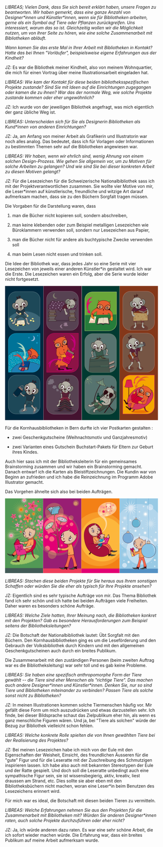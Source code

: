 *LIBREAS; Vielen Dank, dass Sie sich bereit erklärt haben, unsere Fragen zu
beantworten. Wir haben gemerkt, dass eine ganze Anzahl von
Designer\*innen und Künstler\*innen, wenn sie für Bibliotheken arbeiten,
gerne als ein Symbol auf Tiere oder Pflanzen zurückgreifen. Uns
interessiert, warum das so ist. Gleichzeitig wollen wir die Möglichkeit
nutzen, um von ihrer Seite zu hören, wie eine solche Zusammenarbeit mit
Bibliotheken abläuft.*

*Wann kamen Sie das erste Mal in Ihrer Arbeit mit Bibliotheken
in Kontakt? Hatte das bei Ihnen "Vorläufer", beispielsweise eigene
Erfahrungen aus der Kindheit?*

JZ: Es war die Bibliothek meiner Kindheit, also von meinem Wohnquartier, die
mich für einen Vortrag über meine Illustrationsarbeit eingeladen hat.

*LIBREAS: Wie kam der Kontakt für diese beiden bibliotheksspezifischen
Projekte zustande? Sind Sie mit Ideen auf die Einrichtungen zugegangen
oder kamen die zu ihnen? War das der normale Weg, wie solche Projekte
zustande kommen oder eher ungewöhnlich?*

JZ: Ich wurde von der jeweiligen Bibliothek angefragt, was mich eigentlich
der ganz übliche Weg ist.

*LIBREAS: Unterscheiden sich für Sie als Designerin Bibliotheken als
Kund\*innen von anderen Einrichtungen?*

JZ: Ja, am Anfang von meiner Arbeit als Grafikerin und Illustratorin war
noch alles analog. Das bedeutet, dass ich für Vorlagen oder
Informationen zu bestimmten Themen sehr auf die Bibliotheken angewiesen
war.

*LIBREAS: Wir haben, wenn wir ehrlich sind, wenig Ahnung von einem
solchen Design-Prozess. Wie gehen Sie allgemein vor, um zu Motiven für
solche Arbeiten zu gelangen? Und wie sind Sie bei dieser konkreten
Arbeit zu diesen Motiven gelangt?*

JZ: Für die Lesezeichen für die Schweizerische Nationalbibliothek sass ich
mit der Projektverantwortlichen zusammen. Sie wollte vier Motive von
mir, die Leser\*innen auf künstlerische, freundliche und witzige Art
darauf aufmerksam machen, dass sie zu den Büchern Sorgfalt tragen
müssen.

Die Vorgaben für die Darstellung waren, dass

1.  man die Bücher nicht kopieren soll, sondern abschreiben,

2.  man keine klebenden oder zum Beispiel metalligen Lesezeichen wie
    Büroklammern verwenden soll, sondern nur Lesezeichen aus Papier,

3.  man die Bücher nicht für andere als buchtypische Zwecke verwenden
    soll

4.  man beim Lesen nicht essen und trinken soll.

Die Idee der Bibliothek war, dass jedes Jahr so eine Serie mit vier
Lesezeichen von jeweils einer anderen Künstler\*in gestaltet wird. Ich
war die Erste. Die Lesezeichen waren ein Erfolg, aber die Serie wurde
leider nicht fortgesetzt.

![](img/image1.png)

Für die Kornhausbibliotheken in Bern durfte ich vier Postkarten
gestalten :

-   zwei Geschenkgutscheine (Weihnachtsmotiv und Ganzjahresmotiv)

-   zwei Varianten eines Gutschein Buchstart-Pakets für Eltern zur
    Geburt ihres Kindes.

Auch hier sass ich mit der Bibliotheksleiterin für ein gemeinsames
Brainstorming zusammen und wir haben ein Brainstorming gemacht. Danach
entwarf ich die Karten als Bleistiftzeichnungen. Die Kundin war von
Beginn an zufrieden und ich habe die Reinzeichnung im Programm Adobe
Illustrator gemacht.

Das Vorgehen ähnelte sich also bei beiden Aufträgen.

![](img/image2.png)

*LIBREAS: Stachen diese beiden Projekte für Sie heraus aus Ihrem
sonstigen Schaffen oder würden Sie die eher als typisch für Ihre
Projekte ansehen?*

JZ: Eigentlich sind es sehr typische Aufträge von mir. Das Thema Bibliothek
fand ich sehr schön und ich hatte bei beiden Aufträgen viele Freiheiten.
Daher waren es besonders schöne Aufträge.

*LIBREAS: Welche Ziele hatten, Ihrer Meinung nach, die Bibliotheken
konkret mit den Projekten? Gab es besondere Herausforderungen zum
Beispiel seitens der Bibliotheksleitungen?*

JZ: Die Botschaft der Nationalbibliothek lautet: Übt Sorgfalt mit den
Büchern. Den Kornhausbibliotheken ging es um die Leseförderung und den
Gebrauch der Volksbibliothek durch Kindern und mit den allgemeinen
Geschenkgutscheinen auch durch ein breites Publikum.

Die Zusammenarbeit mit den zuständigen Personen (beim zweiten Auftrag
war es die Bibliotheksleitung) war sehr toll und es gab keine Probleme.

*LIBREAS: Sie haben eine spezifisch anthropomorphe Form der Tiere
gewählt -- die Tiere sind eher Menschen als "richtige Tiere". Das machen
auch andere Designer\*innen und Künstler\*innen. Denken Sie, nur so sind
Tiere und Bibliotheken miteinander zu verbinden? Passen Tiere als solche
sonst nicht zu Bibliotheken?*

JZ: In meinen Illustrationen kommen solche Tiermenschen häufig vor. Mir
gefällt diese Form um mich auszudrücken und etwas darzustellen sehr. Ich
finde, bei dieser Bildsprache schaut das Zielpublikum eher hin, als wenn
es ganz menschliche Figuren wären. Und ja, bei "Tiere als solchen" würde
der Bezug zur Bibliothek vielleicht schon fehlen.

*LIBREAS: Welche konkrete Rolle spielten die von Ihnen gewählten Tiere
bei der Realisierung des Projektes?*

JZ: Bei meinen Lesezeichen habe ich mich von der Eule mit den Eigenschaften
der Weisheit, Einsicht, des freundlichen Äusseren für die "gute" Figur
und für die Leseratte mit der Zuschreibung des Schmutzigen inspirieren
lassen. Ich habe also auch mit bekannten Stereotypen der Eule und der
Ratte gespielt. Und doch soll die Leseratte unbedingt auch eine
sympathische Figur sein, sie ist wissensbegierig, aktiv, kreativ, liest
draussen am Strand, etc. Dies sollte sie aber eben mit den
Bibliotheksbüchern nicht machen, woran eine Leser\*in beim Benutzen des
Lesezeichens erinnert wird.

Für mich war es ideal, die Botschaft mit diesen beiden Tieren zu
vermitteln.

*LIBREAS: Welche Erfahrungen nehmen Sie aus den Projekten für die
Zusammenarbeit mit Bibliotheken mit? Würden Sie anderen Designer\*innen
raten, auch solche Projekte durchzuführen oder eher nicht?*

JZ: Ja, ich würde anderen dazu raten. Es war eine sehr schöne Arbeit, die
ich sofort wieder machen würde. Die Erfahrung war, dass ein breites
Publikum auf meine Arbeit aufmerksam wurde.
